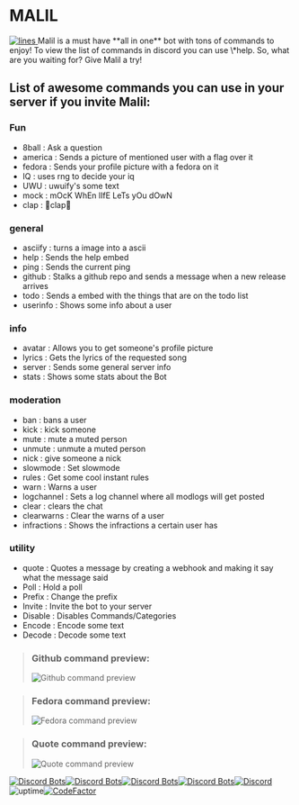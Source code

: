 # MALIL

 </a>
  <a href="https://github.com/malilbot/malil/">
    <img alt="lines" src="https://img.shields.io/tokei/lines/github/malilbot/malil?color=00FFFF&style=for-the-badge">
 </a>
Malil is a must have **all in one** bot with tons of commands to enjoy!  
To view the list of commands in discord you can use \*help.
So, what are you waiting for? Give Malil a try!

## List of awesome commands you can use in your server if you invite Malil:

### **Fun**

-   8ball : Ask a question
-   america : Sends a picture of mentioned user with a flag over it
-   fedora : Sends your profile picture with a fedora on it
-   IQ : uses rng to decide your iq
-   UWU : uwuify's some text
-   mock : mOcK WhEn lIfE LeTs yOu dOwN
-   clap : 👏clap👏

### **general**

-   asciify : turns a image into a ascii
-   help : Sends the help embed
-   ping : Sends the current ping
-   github : Stalks a github repo and sends a message when a new release arrives
-   todo : Sends a embed with the things that are on the todo list
-   userinfo : Shows some info about a user

### **info**

-   avatar : Allows you to get someone's profile picture
-   lyrics : Gets the lyrics of the requested song
-   server : Sends some general server info
-   stats : Shows some stats about the Bot

### **moderation**

-   ban : bans a user
-   kick : kick someone
-   mute : mute a muted person
-   unmute : unmute a muted person
-   nick : give someone a nick
-   slowmode : Set slowmode
-   rules : Get some cool instant rules
-   warn : Warns a user
-   logchannel : Sets a log channel where all modlogs will get posted
-   clear : clears the chat
-   clearwarns : Clear the warns of a user
-   infractions : Shows the infractions a certain user has

### **utility**

-   quote : Quotes a message by creating a webhook and making it say what the message said
-   Poll : Hold a poll
-   Prefix : Change the prefix
-   Invite : Invite the bot to your server
-   Disable : Disables Commands/Categories
-   Encode : Encode some text
-   Decode : Decode some text

> ### Github command preview:
>
> ![Github command preview](https://imgur.com/tALvIXY.png)

> ### Fedora command preview:
>
> ![Fedora command preview](https://i.imgur.com/QzNyHTG.png)

> ### Quote command preview:
>
> ![Quote command preview](https://i.imgur.com/Jo8CnhR.png)

[![Discord Bots](https://top.gg/api/widget/status/749020331187896410.svg?noavatar=true)](https://top.gg/bot/749020331187896410)[![Discord Bots](https://top.gg/api/widget/servers/749020331187896410.svg?noavatar=true)](https://top.gg/bot/749020331187896410)[![Discord Bots](https://top.gg/api/widget/upvotes/749020331187896410.svg?noavatar=true)](https://top.gg/bot/749020331187896410)[![Discord Bots](https://top.gg/api/widget/owner/749020331187896410.svg?noavatar=true)](https://top.gg/bot/749020331187896410)[![Discord](https://discord.com/api/guilds/748956745409232945/embed.png)](https://discord.gg/mY8zTARu4g)
![uptime](https://img.shields.io/badge/uptime-99%25-brightgreen)[![CodeFactor](https://www.codefactor.io/repository/github/skyblockdev/malil-akairo/badge/main?s=3eba279a212050035264f1f576e01af51d7f6a27)](https://www.codefactor.io/repository/github/skyblockdev/malil-akairo/overview/main)
